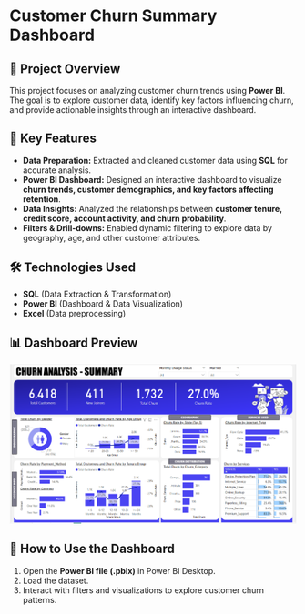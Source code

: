 # **Customer Churn Summary Dashboard**  

## **📌 Project Overview**  
This project focuses on analyzing customer churn trends using **Power BI**. The goal is to explore customer data, identify key factors influencing churn, and provide actionable insights through an interactive dashboard.  

## **🔹 Key Features**  
- **Data Preparation:** Extracted and cleaned customer data using **SQL** for accurate analysis.  
- **Power BI Dashboard:** Designed an interactive dashboard to visualize **churn trends, customer demographics, and key factors affecting retention**.  
- **Data Insights:** Analyzed the relationships between **customer tenure, credit score, account activity, and churn probability**.  
- **Filters & Drill-downs:** Enabled dynamic filtering to explore data by geography, age, and other customer attributes.  

## **🛠️ Technologies Used**  
- **SQL** (Data Extraction & Transformation)  
- **Power BI** (Dashboard & Data Visualization)  
- **Excel** (Data preprocessing)  

## **📊 Dashboard Preview**  
![Customer Churn Dashboard](img/dashboard.png)  

## **🚀 How to Use the Dashboard**  
1. Open the **Power BI file (.pbix)** in Power BI Desktop.  
2. Load the dataset.  
3. Interact with filters and visualizations to explore customer churn patterns.  


